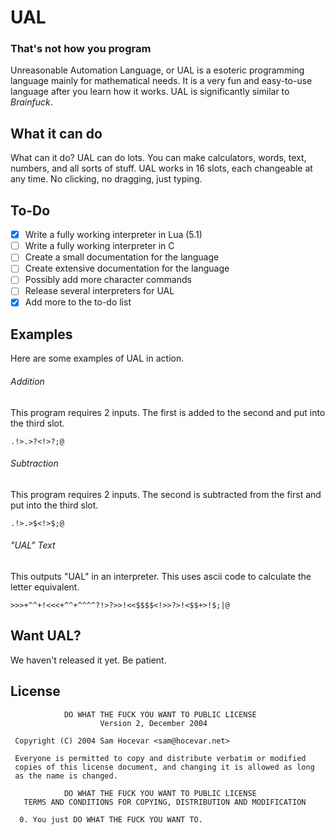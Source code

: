 # UAL
### That's not how you program
Unreasonable Automation Language, or UAL is a esoteric programming language mainly for mathematical needs. It is a very fun and easy-to-use language after you learn how it works. UAL is significantly similar to *Brainfuck*.

## What it can do
What can it do? UAL can do lots. You can make calculators, words, text, numbers, and all sorts of stuff. UAL works in 16 slots, each changeable at any time. No clicking, no dragging, just typing.

## To-Do

- [x] Write a fully working interpreter in Lua (5.1)
- [ ] Write a fully working interpreter in C
- [ ] Create a small documentation for the language
- [ ] Create extensive documentation for the language
- [ ] Possibly add more character commands
- [ ] Release several interpreters for UAL
- [x] Add more to the to-do list

## Examples
Here are some examples of UAL in action.

###### Addition
This program requires 2 inputs. The first is added to the second and put into the third slot.
```
.!>.>?<!>?;@
```

###### Subtraction
This program requires 2 inputs. The second is subtracted from the first and put into the third slot.
```
.!>.>$<!>$;@
```

###### "UAL" Text
This outputs "UAL" in an interpreter. This uses ascii code to calculate the letter equivalent.
```
>>>+^^+!<<<+^^+^^^^?!>?>>!<<$$$$<!>>?>!<$$+>!$;|@
```

## Want UAL?
We haven't released it yet. Be patient.

## License
```
            DO WHAT THE FUCK YOU WANT TO PUBLIC LICENSE
                    Version 2, December 2004

 Copyright (C) 2004 Sam Hocevar <sam@hocevar.net>

 Everyone is permitted to copy and distribute verbatim or modified
 copies of this license document, and changing it is allowed as long
 as the name is changed.

            DO WHAT THE FUCK YOU WANT TO PUBLIC LICENSE
   TERMS AND CONDITIONS FOR COPYING, DISTRIBUTION AND MODIFICATION

  0. You just DO WHAT THE FUCK YOU WANT TO.
```
